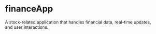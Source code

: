 # financeApp
A stock-related application that handles financial data, real-time updates, and user interactions.
